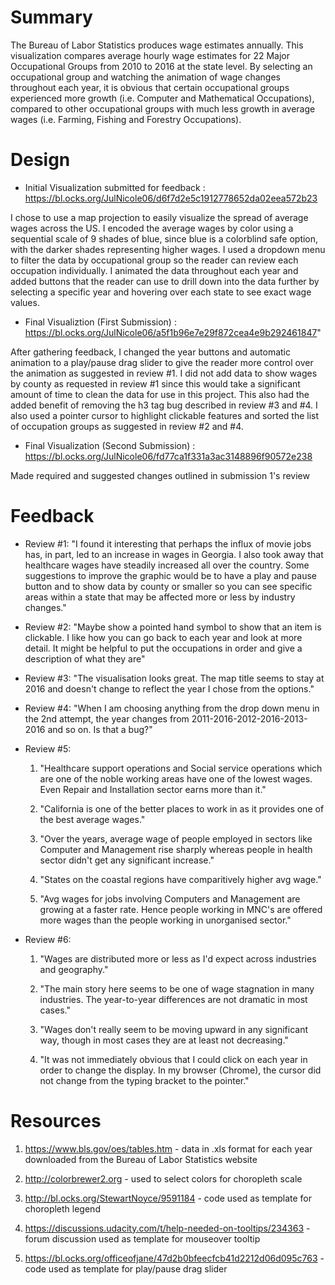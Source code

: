 # Summary 
The Bureau of Labor Statistics produces wage estimates annually.  This visualization compares average hourly wage estimates for 22 Major Occupational Groups from 2010 to 2016 at the state level.  By selecting an occupational group and watching the animation of wage changes throughout each year, it is obvious that certain occupational groups experienced more growth (i.e. Computer and Mathematical Occupations), compared to other occupational groups with much less growth in average wages (i.e. Farming, Fishing and Forestry Occupations).

# Design 
- Initial Visualization submitted for feedback : https://bl.ocks.org/JulNicole06/d6f7d2e5c1912778652da02eea572b23

I chose to use a map projection to easily visualize the spread of average wages across the US.  I encoded the average wages by color using a sequential scale of 9 shades of blue, since blue is a colorblind safe option, with the darker shades representing higher wages.  I used a dropdown menu to filter the data by occupational group so the reader can review each occupation individually.  I animated the data throughout each year and added buttons that the reader can use to drill down into the data further by selecting a specific year and hovering over each state to see exact wage values.  

- Final Visualiztion (First Submission) : https://bl.ocks.org/JulNicole06/a5f1b96e7e29f872cea4e9b292461847"

After gathering feedback, I changed the year buttons and automatic animation to a play/pause drag slider to give the reader more control over the animation as suggested in review #1.  I did not add data to show wages by county as requested in review #1 since this would take a significant amount of time to clean the data for use in this project.  This also had the added benefit of removing the h3 tag bug described in review #3 and #4.  I also used a pointer cursor to highlight clickable features and sorted the list of occupation groups as suggested in review #2 and #4.  

 - Final Visualization (Second Submission) : https://bl.ocks.org/JulNicole06/fd77ca1f331a3ac3148896f90572e238

Made required and suggested changes outlined in submission 1's review

# Feedback 
- Review #1: "I found it interesting that perhaps the influx of movie jobs has, in part, led to an increase in wages in Georgia.  I also took away that healthcare wages have steadily increased all over the country.  Some suggestions to improve the graphic would be to have a play and pause button and to show data by county or smaller so you can see specific areas within a state that may be affected more or less by industry changes."

- Review #2: "Maybe show a pointed hand symbol to show that an item is clickable.  I like how you can go back to each year and look at more detail.  It might be helpful to put the occupations in order and give a description of what they are"

- Review #3: "The visualisation looks great. The map title seems to stay at 2016 and doesn't change to reflect the year I chose from the options."

- Review #4: "When I am choosing anything from the drop down menu in the 2nd attempt, the year changes from 2011-2016-2012-2016-2013-2016 and so on. Is that a bug?"

- Review #5: 

	 1) "Healthcare support operations and Social service operations which are one of the noble working areas have one of the lowest wages. Even Repair and Installation sector earns more than it."

	 2) "California is one of the better places to work in as it provides one of the best average wages."  

	 3) "Over the years, average wage of people employed in sectors like Computer and Management rise sharply whereas people in health sector didn't get any significant increase." 

	 4) "States on the coastal regions have comparitively higher avg wage."  

	 5) "Avg wages for jobs involving Computers and Management are growing at a faster rate. Hence people working in MNC's are offered more wages than the people working in unorganised sector."

- Review #6:
	
	1) "Wages are distributed more or less as I'd expect across industries and geography."

	2) "The main story here seems to be one of wage stagnation in many industries. The year-to-year differences are not dramatic in most cases."

	3) "Wages don't really seem to be moving upward in any significant way, though in most cases they are at least not decreasing."

	4) "It was not immediately obvious that I could click on each year in order to change the display. In my browser (Chrome), the cursor did not change from the typing bracket to the pointer."


# Resources 
1. https://www.bls.gov/oes/tables.htm - data in .xls format for each year downloaded from the Bureau of Labor Statistics website

2. http://colorbrewer2.org - used to select colors for choropleth scale

3. http://bl.ocks.org/StewartNoyce/9591184 - code used as template for choropleth legend

4. https://discussions.udacity.com/t/help-needed-on-tooltips/234363 - forum discussion used as template for mouseover tooltip 

5. https://bl.ocks.org/officeofjane/47d2b0bfeecfcb41d2212d06d095c763 - code used as template for play/pause drag slider 